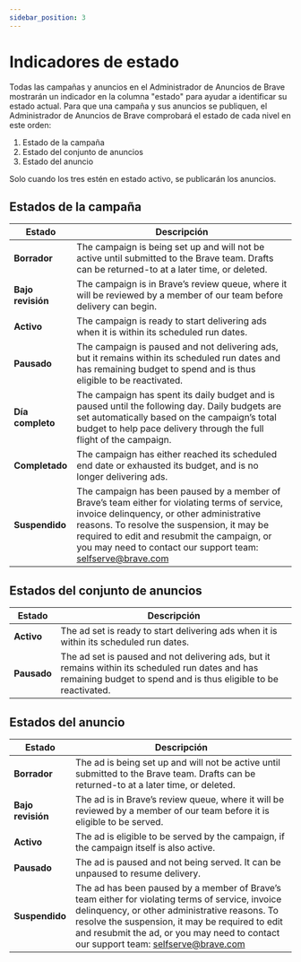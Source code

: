 ```yaml
---
sidebar_position: 3
---
```


# Indicadores de estado

Todas las campañas y anuncios en el Administrador de Anuncios de Brave mostrarán un indicador en la columna "estado" para ayudar a identificar su estado actual. Para que una campaña y sus anuncios se publiquen, el Administrador de Anuncios de Brave comprobará el estado de cada nivel en este orden:

1. Estado de la campaña
2. Estado del conjunto de anuncios
3. Estado del anuncio

Solo cuando los tres estén en estado activo, se publicarán los anuncios.

## Estados de la campaña

| **Estado**        | **Descripción**                                                                                                                                                                                                                                                                                                                                                      |
| ----------------- | -------------------------------------------------------------------------------------------------------------------------------------------------------------------------------------------------------------------------------------------------------------------------------------------------------------------------------------------------------------------- |
| **Borrador**      | The campaign is being set up and will not be active until submitted to the Brave team. Drafts can be returned-to at a later time, or deleted.                                                                                                                                                                                        |
| **Bajo revisión** | The campaign is in Brave’s review queue, where it will be reviewed by a member of our team before delivery can begin.                                                                                                                                                                                                                                |
| **Activo**        | The campaign is ready to start delivering ads when it is within its scheduled run dates.                                                                                                                                                                                                                                                             |
| **Pausado**       | The campaign is paused and not delivering ads, but it remains within its scheduled run dates and has remaining budget to spend and is thus eligible to be reactivated.                                                                                                                                                                               |
| **Día completo**  | The campaign has spent its daily budget and is paused until the following day. Daily budgets are set automatically based on the campaign’s total budget to help pace delivery through the full flight of the campaign.                                                                                                               |
| **Completado**    | The campaign has either reached its scheduled end date or exhausted its budget, and is no longer delivering ads.                                                                                                                                                                                                                                     |
| **Suspendido**    | The campaign has been paused by a member of Brave’s team either for violating terms of service, invoice delinquency, or other administrative reasons. To resolve the suspension, it may be required to edit and resubmit the campaign, or you may need to contact our support team: selfserve@brave.com |

## Estados del conjunto de anuncios

| **Estado**  | **Descripción**                                                                                                                                                                      |
| ----------- | ------------------------------------------------------------------------------------------------------------------------------------------------------------------------------------ |
| **Activo**  | The ad set is ready to start delivering ads when it is within its scheduled run dates.                                                                               |
| **Pausado** | The ad set is paused and not delivering ads, but it remains within its scheduled run dates and has remaining budget to spend and is thus eligible to be reactivated. |

## Estados del anuncio

| **Estado**        | **Descripción**                                                                                                                                                                                                                                                                                                                                          |
| ----------------- | -------------------------------------------------------------------------------------------------------------------------------------------------------------------------------------------------------------------------------------------------------------------------------------------------------------------------------------------------------- |
| **Borrador**      | The ad is being set up and will not be active until submitted to the Brave team. Drafts can be returned-to at a later time, or deleted.                                                                                                                                                                                  |
| **Bajo revisión** | The ad is in Brave’s review queue, where it will be reviewed by a member of our team before it is eligible to be served.                                                                                                                                                                                                                 |
| **Activo**        | The ad is eligible to be served by the campaign, if the campaign itself is also active.                                                                                                                                                                                                                                                  |
| **Pausado**       | The ad is paused and not being served. It can be unpaused to resume delivery.                                                                                                                                                                                                                                            |
| **Suspendido**    | The ad has been paused by a member of Brave’s team either for violating terms of service, invoice delinquency, or other administrative reasons. To resolve the suspension, it may be required to edit and resubmit the ad, or you may need to contact our support team: selfserve@brave.com |
